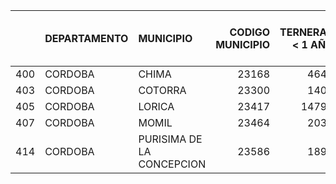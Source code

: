 |     | DEPARTAMENTO   | MUNICIPIO                 |   CODIGO MUNICIPIO |   TERNERAS < 1 AÑO |   TERNEROS < 1 AÑO |   HEMBRAS 1 - 2 AÑOS |   MACHOS 1 - 2 AÑOS |   HEMBRAS 2 - 3 AÑOS |   MACHOS 2 - 3 AÑOS |   HEMBRAS > 3 AÑOS |   MACHOS > 3 AÑOS |   TOTAL BOVINOS |    No DE FINCAS 1 A 50 |    No DE FINCAS 51 A 100 |    No DE FINCAS 101 A 500 |    No DE FINCAS 501 O MAS |   TOTAL FINCAS CON BOVINOS |
|----:|:---------------|:--------------------------|-------------------:|-------------------:|-------------------:|---------------------:|--------------------:|---------------------:|--------------------:|-------------------:|------------------:|----------------:|-----------------------:|-------------------------:|--------------------------:|--------------------------:|---------------------------:|
| 400 | CORDOBA        | CHIMA                     |              23168 |               4642 |               4427 |                 3517 |                3308 |                 4025 |                1052 |              12728 |               724 |           34423 |                    495 |                      109 |                        65 |                         4 |                        673 |
| 403 | CORDOBA        | COTORRA                   |              23300 |               1400 |               1382 |                  935 |                1078 |                  730 |                 316 |               3508 |                79 |            9428 |                    282 |                       30 |                        14 |                         0 |                        326 |
| 405 | CORDOBA        | LORICA                    |              23417 |              14791 |              14183 |                11664 |               16840 |                12000 |                6955 |              40432 |              2432 |          119297 |                   1483 |                      323 |                       268 |                        20 |                       2094 |
| 407 | CORDOBA        | MOMIL                     |              23464 |               2030 |               2072 |                 2313 |                2611 |                 2446 |                2022 |               6239 |               369 |           20102 |                    267 |                       34 |                        39 |                         4 |                        344 |
| 414 | CORDOBA        | PURISIMA DE LA CONCEPCION |              23586 |               1892 |               2138 |                 1404 |                2366 |                 2019 |                 277 |               5480 |               439 |           16015 |                    316 |                       44 |                        27 |                         2 |                        389 |